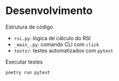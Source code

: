 # Desenvolvimento
  
Estrutura de código
  
- `rsi.py`: lógica de cálculo do RSI
- `_main_.py`: comando CLI com `click`
- `tests/`: testes automatizados com `pytest`
  
Executar testes
  
```bash
poetry run pytest
```
